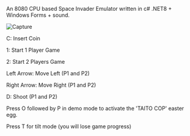 An 8080 CPU based Space Invader Emulator written in c# .NET8 + Windows Forms + sound.

![Capture](https://github.com/user-attachments/assets/1146f21e-4c40-4612-9f35-5a3050caed1b)

C:  Insert Coin

1:  Start 1 Player Game

2:  Start 2 Players Game

Left Arrow:  Move Left (P1 and P2)

Right Arrow:  Move Right (P1 and P2)

D:  Shoot (P1 and P2)

Press O followed by P in demo mode to activate the 'TAITO COP' easter egg.

Press T for tilt mode (you will lose game progress)
